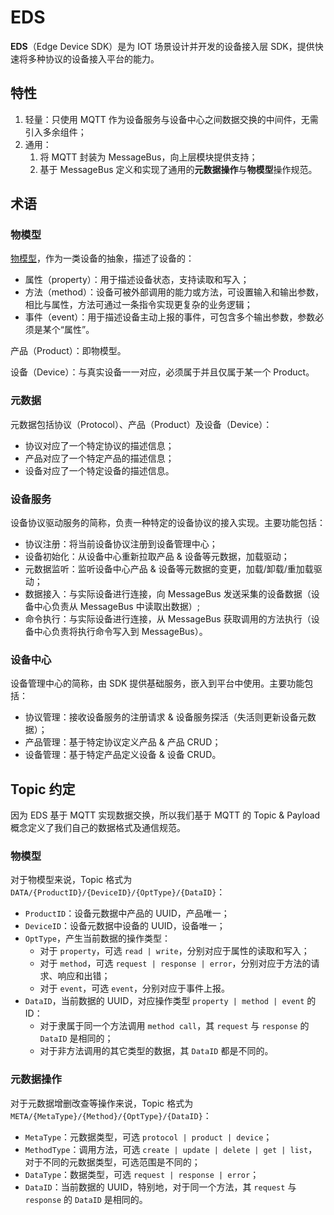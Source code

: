# EDS

**EDS**（Edge Device SDK）是为 IOT 场景设计并开发的设备接入层 SDK，提供快速将多种协议的设备接入平台的能力。

## 特性

1. 轻量：只使用 MQTT 作为设备服务与设备中心之间数据交换的中间件，无需引入多余组件；
2. 通用：
    1. 将 MQTT 封装为 MessageBus，向上层模块提供支持；
    2. 基于 MessageBus 定义和实现了通用的**元数据操作**与**物模型**操作规范。

## 术语

### 物模型

[物模型](https://blog.csdn.net/zjccoder/article/details/107050046)，作为一类设备的抽象，描述了设备的：

- 属性（property）：用于描述设备状态，支持读取和写入；
- 方法（method）：设备可被外部调用的能力或方法，可设置输入和输出参数，相比与属性，方法可通过一条指令实现更复杂的业务逻辑；
- 事件（event）：用于描述设备主动上报的事件，可包含多个输出参数，参数必须是某个“属性”。

产品（Product）：即物模型。

设备（Device）：与真实设备一一对应，必须属于并且仅属于某一个 Product。

### 元数据

元数据包括协议（Protocol）、产品（Product）及设备（Device）：

- 协议对应了一个特定协议的描述信息；
- 产品对应了一个特定产品的描述信息；
- 设备对应了一个特定设备的描述信息。

### 设备服务

设备协议驱动服务的简称，负责一种特定的设备协议的接入实现。主要功能包括：

- 协议注册：将当前设备协议注册到设备管理中心；
- 设备初始化：从设备中心重新拉取产品 & 设备等元数据，加载驱动；
- 元数据监听：监听设备中心产品 & 设备等元数据的变更，加载/卸载/重加载驱动；
- 数据接入：与实际设备进行连接，向 MessageBus 发送采集的设备数据（设备中心负责从 MessageBus 中读取出数据）;
- 命令执行：与实际设备进行连接，从 MessageBus 获取调用的方法执行（设备中心负责将执行命令写入到 MessageBus）。

### 设备中心

设备管理中心的简称，由 SDK 提供基础服务，嵌入到平台中使用。主要功能包括：

- 协议管理：接收设备服务的注册请求 & 设备服务探活（失活则更新设备元数据）；
- 产品管理：基于特定协议定义产品 & 产品 CRUD；
- 设备管理：基于特定产品定义设备 & 设备 CRUD。

## Topic 约定

因为 EDS 基于 MQTT 实现数据交换，所以我们基于 MQTT 的 Topic & Payload 概念定义了我们自己的数据格式及通信规范。

### 物模型

对于物模型来说，Topic 格式为 `DATA/{ProductID}/{DeviceID}/{OptType}/{DataID}`：

- `ProductID`：设备元数据中产品的 UUID，产品唯一；
- `DeviceID`：设备元数据中设备的 UUID，设备唯一；
- `OptType`，产生当前数据的操作类型：
    - 对于 `property`，可选 `read | write`，分别对应于属性的读取和写入；
    - 对于 `method`，可选 `request | response | error`，分别对应于方法的请求、响应和出错；
    - 对于 `event`，可选 `event`，分别对应于事件上报。
- `DataID`，当前数据的 UUID，对应操作类型 `property | method | event` 的 ID：
    - 对于隶属于同一个方法调用 `method call`，其 `request` 与 `response` 的 `DataID` 是相同的；
    - 对于非方法调用的其它类型的数据，其 `DataID` 都是不同的。

### 元数据操作

对于元数据增删改查等操作来说，Topic 格式为 `META/{MetaType}/{Method}/{OptType}/{DataID}`：

- `MetaType`：元数据类型，可选 `protocol | product | device`；
- `MethodType`：调用方法，可选 `create | update | delete | get | list`，对于不同的元数据类型，可选范围是不同的；
- `DataType`：数据类型，可选 `request | response | error`；
- `DataID`：当前数据的 UUID，特别地，对于同一个方法，其 `request` 与 `response` 的 `DataID` 是相同的。